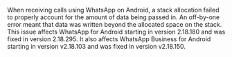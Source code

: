When receiving calls using WhatsApp on Android, a stack allocation failed to properly account for the amount of data being passed in. An off-by-one error meant that data was written beyond the allocated space on the stack. This issue affects WhatsApp for Android starting in version 2.18.180 and was fixed in version 2.18.295. It also affects WhatsApp Business for Android starting in version v2.18.103 and was fixed in version v2.18.150.